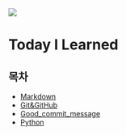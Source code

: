 <img src="https://capsule-render.vercel.app/api?type=waving&color=auto&height=200&section=header&text=Jeonghwan_TIL&fontSize=90">

# Today I Learned

## 목차

- [Markdown](markdown.md)
- [Git&GitHub](git_github.md)
- [Good_commit_message](good_commit_message.md)
- [Python](python.md)
